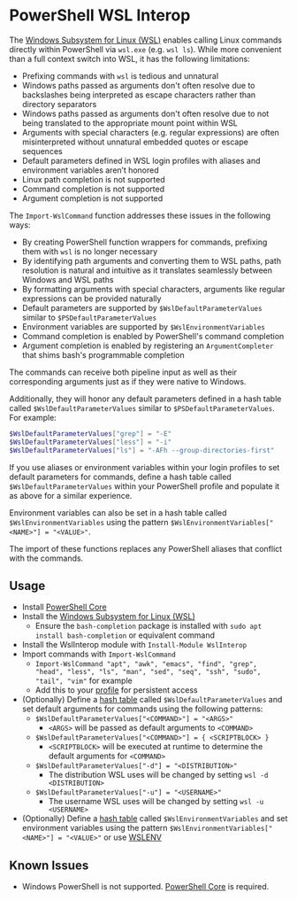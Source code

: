 # PowerShell WSL Interop

The [Windows Subsystem for Linux (WSL)](https://docs.microsoft.com/en-us/windows/wsl/about) enables calling Linux commands directly within PowerShell via `wsl.exe` (e.g. `wsl ls`). While more convenient than a full context switch into WSL, it has the following limitations:

* Prefixing commands with `wsl` is tedious and unnatural
* Windows paths passed as arguments don't often resolve due to backslashes being interpreted as escape characters rather than directory separators
* Windows paths passed as arguments don't often resolve due to not being translated to the appropriate mount point within WSL
* Arguments with special characters (e.g. regular expressions) are often misinterpreted without unnatural embedded quotes or escape sequences
* Default parameters defined in WSL login profiles with aliases and environment variables aren’t honored
* Linux path completion is not supported
* Command completion is not supported
* Argument completion is not supported

The `Import-WslCommand` function addresses these issues in the following ways:

* By creating PowerShell function wrappers for commands, prefixing them with `wsl` is no longer necessary
* By identifying path arguments and converting them to WSL paths, path resolution is natural and intuitive as it translates seamlessly between Windows and WSL paths
* By formatting arguments with special characters, arguments like regular expressions can be provided naturally
* Default parameters are supported by `$WslDefaultParameterValues` similar to `$PSDefaultParameterValues`
* Environment variables are supported by `$WslEnvironmentVariables`
* Command completion is enabled by PowerShell's command completion
* Argument completion is enabled by registering an `ArgumentCompleter` that shims bash's programmable completion

The commands can receive both pipeline input as well as their corresponding arguments just as if they were native to Windows.

Additionally, they will honor any default parameters defined in a hash table called `$WslDefaultParameterValues` similar to `$PSDefaultParameterValues`. For example:

```powershell
$WslDefaultParameterValues["grep"] = "-E"
$WslDefaultParameterValues["less"] = "-i"
$WslDefaultParameterValues["ls"] = "-AFh --group-directories-first"
```

If you use aliases or environment variables within your login profiles to set default parameters for commands, define a hash table called `$WslDefaultParameterValues` within
your PowerShell profile and populate it as above for a similar experience.

Environment variables can also be set in a hash table called `$WslEnvironmentVariables` using the pattern `$WslEnvironmentVariables["<NAME>"] = "<VALUE>"`.

The import of these functions replaces any PowerShell aliases that conflict with the commands.

## Usage

* Install [PowerShell Core](https://github.com/powershell/powershell#get-powershell)
* Install the [Windows Subsystem for Linux (WSL)](https://docs.microsoft.com/en-us/windows/wsl/install-win10)
    * Ensure the `bash-completion` package is installed with `sudo apt install bash-completion` or equivalent command
* Install the WslInterop module with  `Install-Module WslInterop`
* Import commands with `Import-WslCommand`
    * `Import-WslCommand "apt", "awk", "emacs", "find", "grep", "head", "less", "ls", "man", "sed", "seq", "ssh", "sudo", "tail", "vim"` for example
    * Add this to your [profile](https://docs.microsoft.com/en-us/powershell/module/microsoft.powershell.core/about/about_profiles) for persistent access
* (Optionally) Define a [hash table](https://docs.microsoft.com/en-us/powershell/module/microsoft.powershell.core/about/about_hash_tables?view=powershell-6#creating-hash-tables) called `$WslDefaultParameterValues` and set default arguments for commands using the following patterns:
    * `$WslDefaultParameterValues["<COMMAND>"] = "<ARGS>"`
        * `<ARGS>` will be passed as default arguments to `<COMMAND>`
    * `$WslDefaultParameterValues["<COMMAND>"] = { <SCRIPTBLOCK> }`
        * `<SCRIPTBLOCK>` will be executed at runtime to determine the default arguments for `<COMMAND>`
    * `$WslDefaultParameterValues["-d"] = "<DISTRIBUTION>"`
        * The distribution WSL uses will be changed by setting `wsl -d <DISTRIBUTION>`
    * `$WslDefaultParameterValues["-u"] = "<USERNAME>"`
        * The username WSL uses will be changed by setting `wsl -u <USERNAME>`
* (Optionally) Define a [hash table](https://docs.microsoft.com/en-us/powershell/module/microsoft.powershell.core/about/about_hash_tables?view=powershell-6#creating-hash-tables) called `$WslEnvironmentVariables` and set environment variables using the pattern `$WslEnvironmentVariables["<NAME>"] = "<VALUE>"` or use [WSLENV](https://devblogs.microsoft.com/commandline/share-environment-vars-between-wsl-and-windows/)

## Known Issues

* Windows PowerShell is not supported. [PowerShell Core](https://github.com/powershell/powershell#get-powershell) is required.
